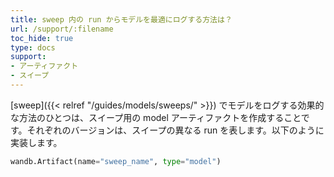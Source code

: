 ```yaml
---
title: sweep 内の run からモデルを最適にログする方法は？
url: /support/:filename
toc_hide: true
type: docs
support:
- アーティファクト
- スイープ
---
```


[sweep]({{< relref "/guides/models/sweeps/" >}}) でモデルをログする効果的な方法のひとつは、スイープ用の model アーティファクトを作成することです。それぞれのバージョンは、スイープの異なる run を表します。以下のように実装します。

```python
wandb.Artifact(name="sweep_name", type="model")
```